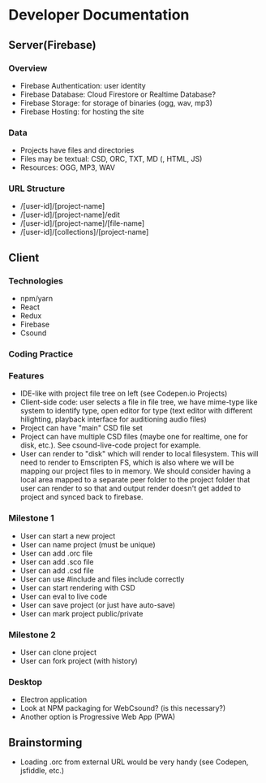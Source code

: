 # Developer Documentation

<!-- SERVER -->

## Server(Firebase)

### Overview

* Firebase Authentication: user identity 
* Firebase Database: Cloud Firestore or Realtime Database?
* Firebase Storage: for storage of binaries (ogg, wav, mp3)
* Firebase Hosting: for hosting the site

### Data

* Projects have files and directories
* Files may be textual: CSD, ORC, TXT, MD (, HTML, JS)
* Resources: OGG, MP3, WAV



### URL Structure

* /[user-id]/[project-name]
* /[user-id]/[project-name]/edit
* /[user-id]/[project-name]/[file-name]  
* /[user-id]/[collections]/[project-name]



<!-- CLIENT -->

## Client

### Technologies

* npm/yarn
* React
* Redux
* Firebase
* Csound


### Coding Practice

### Features  

* IDE-like with project file tree on left (see Codepen.io Projects)
* Client-side code: user selects a file in file tree, we have mime-type like system to identify type, open editor for type (text editor with different hilighting, playback interface for auditioning audio files)
* Project can have "main" CSD file set
* Project can have multiple CSD files (maybe one for realtime, one for disk, etc.).  See csound-live-code project for example.
* User can render to "disk" which will render to local filesystem. This will need to render to Emscripten FS, which is also where we will be mapping our project files to in memory. We should consider having a local area mapped to a separate peer folder to the project folder that user can render to so that and output render doesn't get added to project and synced back to firebase.


<!-- Milestone -->

### Milestone 1

* User can start a new project
* User can name project (must be unique)
* User can add .orc file
* User can add .sco file
* User can add .csd file
* User can use \#include and files include correctly
* User can start rendering with CSD
* User can eval to live code
* User can save project (or just have auto-save)
* User can mark project public/private

### Milestone 2
* User can clone project
* User can fork project (with history)



### Desktop
* Electron application
* Look at NPM packaging for WebCsound? (is this necessary?)
* Another option is Progressive Web App (PWA)



## Brainstorming

* Loading .orc from external URL would be very handy (see Codepen, jsfiddle, etc.)
